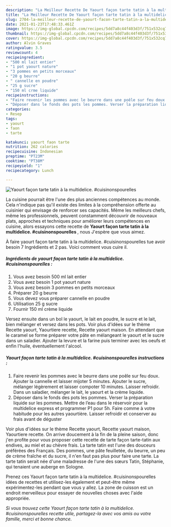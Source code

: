 ```yaml
---
description: "La Meilleur Recette De Yaourt façon tarte tatin à la multidelice. #cuisinonspourelles"
title: "La Meilleur Recette De Yaourt façon tarte tatin à la multidelice. #cuisinonspourelles"
slug: 2704-la-meilleur-recette-de-yaourt-facon-tarte-tatin-a-la-multidelice-cuisinonspourelles
date: 2021-01-23T17:48:33.461Z
image: https://img-global.cpcdn.com/recipes/5dd7a8c44f403d3f/751x532cq70/yaourt-facon-tarte-tatin-a-la-multidelice-cuisinonspourelles-photo-principale-de-la-recette.jpg
thumbnail: https://img-global.cpcdn.com/recipes/5dd7a8c44f403d3f/751x532cq70/yaourt-facon-tarte-tatin-a-la-multidelice-cuisinonspourelles-photo-principale-de-la-recette.jpg
cover: https://img-global.cpcdn.com/recipes/5dd7a8c44f403d3f/751x532cq70/yaourt-facon-tarte-tatin-a-la-multidelice-cuisinonspourelles-photo-principale-de-la-recette.jpg
author: Alvin Graves
ratingvalue: 3.5
reviewcount: 4
recipeingredient:
- "500 ml lait entier"
- "1 pot yaourt nature"
- "3 pommes en petits morceaux"
- "20 g beurre"
- " cannelle en poudre"
- "25 g sucre"
- "150 ml crme liquide"
recipeinstructions:
- "Faire revenir les pommes avec le beurre dans une poêle sur feu doux. Ajouter la cannelle et laisser mijoter 5 minutes. Ajouter le sucre, mélanger légèrement et laisser compoter 10 minutes. Laisser refroidir. Dans un saladier, mélanger le lait, le yaourt et la crème liquide."
- "Déposer dans le fonds des pots les pommes. Verser la préparation liquide sur les pommes. Mettre de l’eau dans le réservoir pour la multidelice express et programmer P1 pour 5h. Faire comme à votre habitude pour les autres yaourtière. Laisser refroidir et conserver au frais avant de déguster"
categories:
- Resep
tags:
- yaourt
- faon
- tarte

katakunci: yaourt faon tarte 
nutrition: 262 calories
recipecuisine: Indonesian
preptime: "PT23M"
cooktime: "PT38M"
recipeyield: "1"
recipecategory: Lunch

---
```



![Yaourt façon tarte tatin à la multidelice. #cuisinonspourelles](https://img-global.cpcdn.com/recipes/5dd7a8c44f403d3f/751x532cq70/yaourt-facon-tarte-tatin-a-la-multidelice-cuisinonspourelles-photo-principale-de-la-recette.jpg)

La cuisine pourrait être l'une des plus anciennes compétences au monde. Cela n'indique pas qu'il existe des limites à la compréhension offerte au cuisinier qui envisage de renforcer ses capacités. Même les meilleurs chefs, même les professionnels, peuvent constamment découvrir de nouveaux plats, approches et techniques pour améliorer leurs compétences en cuisine, alors essayons cette recette de <strong> Yaourt façon tarte tatin à la multidelice. #cuisinonspourelles </strong>, nous J'espère que vous aimez.

<!--inarticleads1-->

À faire yaourt façon tarte tatin à la multidelice. #cuisinonspourelles tue avoir besoin 7 Ingrédients et 2 pas. Voici comment vous cuire il.

##### Ingrédients de yaourt façon tarte tatin à la multidelice. #cuisinonspourelles :

1. Vous avez besoin 500 ml lait entier
1. Vous avez besoin 1 pot yaourt nature
1. Vous avez besoin 3 pommes en petits morceaux
1. Préparer 20 g beurre
1. Vous devez vous préparer  cannelle en poudre
1. Utilisation 25 g sucre
1. Fournir 150 ml crème liquide


Versez ensuite dans un bol le yaourt, le lait en poudre, le sucre et le lait, bien mélanger et versez dans les pots. Voir plus d&#39;idées sur le thème Recette yaourt, Yaourtiere recette, Recette yaourt maison. En attendant que le caramel se forme préparer votre pâte en mélangeant le yaourt et le sucre dans un saladier. Ajouter la levure et la farine puis terminer avec les oeufs et enfin l&#39;huile, éventuellement l&#39;alcool. 

<!--inarticleads2-->

##### Yaourt façon tarte tatin à la multidelice. #cuisinonspourelles instructions :

1. Faire revenir les pommes avec le beurre dans une poêle sur feu doux. Ajouter la cannelle et laisser mijoter 5 minutes. Ajouter le sucre, mélanger légèrement et laisser compoter 10 minutes. Laisser refroidir. Dans un saladier, mélanger le lait, le yaourt et la crème liquide.
1. Déposer dans le fonds des pots les pommes. Verser la préparation liquide sur les pommes. Mettre de l’eau dans le réservoir pour la multidelice express et programmer P1 pour 5h. Faire comme à votre habitude pour les autres yaourtière. Laisser refroidir et conserver au frais avant de déguster


Voir plus d&#39;idées sur le thème Recette yaourt, Recette yaourt maison, Yaourtiere recette. On arrive doucement à la fin de la pleine saison, donc j&#39;en profite pour vous proposer cette recette de tarte façon tarte-tatin aux endives, au miel et au chèvre frais. La tarte tatin est l&#39;une des douceurs préférées des Français. Des pommes, une pâte feuilletée, du beurre, un peu de crème fraîche et du sucre, il n&#39;en faut pas plus pour faire une tarte. La tarte tatin serait née d&#39;une maladresse de l&#39;une des sœurs Tatin, Stéphanie, qui tenaient une auberge en Sologne. 

<!--inarticleads1-->

<p>
Prenez ces Yaourt façon tarte tatin à la multidelice. #cuisinonspourelles idées de recettes et utilisez-les également et peut-être même expérimentez-les pendant que vous y allez. La zone de cuisson est un endroit merveilleux pour essayer de nouvelles choses avec l'aide appropriée.
</p>

<p>
<i>Si vous trouvez cette Yaourt façon tarte tatin à la multidelice. #cuisinonspourelles recette utile, partagez-la avec vos amis ou votre famille, merci et bonne chance.</i>
</p>
